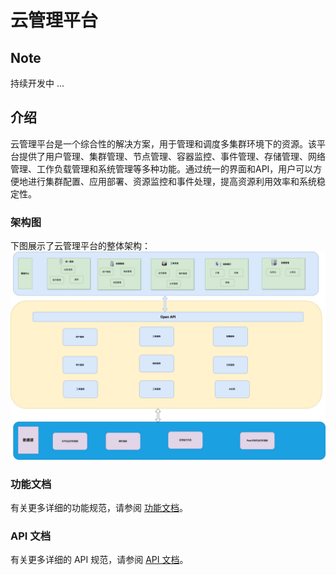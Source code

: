 # 云管理平台

## Note

持续开发中 ...

## 介绍
云管理平台是一个综合性的解决方案，用于管理和调度多集群环境下的资源。该平台提供了用户管理、集群管理、节点管理、容器监控、事件管理、存储管理、网络管理、工作负载管理和系统管理等多种功能。通过统一的界面和API，用户可以方便地进行集群配置、应用部署、资源监控和事件处理，提高资源利用效率和系统稳定性。

### 架构图
下图展示了云管理平台的整体架构：
![架构图](./doc/arch.jpg)

### 功能文档
有关更多详细的功能规范，请参阅 [功能文档](./doc/funtions.md)。

### API 文档
有关更多详细的 API 规范，请参阅 [API 文档](./doc/API/cloudManagementSystem.html)。



